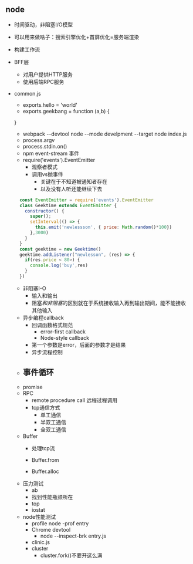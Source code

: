 ## node
   - 时间驱动，非阻塞I/O模型
   - 可以用来做啥子：搜索引擎优化+首屏优化=服务端渲染
   - 构建工作流
   - BFF层
     - 对用户提供HTTP服务
     - 使用后端RPC服务
   - common.js
     - exports.hello = 'world'
     - exports.geekbang = function (a,b) {

     }
     - webpack --devtool node --mode develpment --target node  index.js
     - process.argv
     - process.stdin.on()
     - npm event-stream 事件
     - require('events').EventEmitter
       - 观察者模式
       - 调用vs抛事件
         - 关键在于不知道被通知者存在
         - 以及没有人听还能继续下去
     ```js
       const EventEmitter = require('events').EventEmitter
       class Geektime extends EventEmitter {
         constructor() {
           super();
           setInterval(() => {
             this.emit('newlessson', { price: Math.random()*100})
           },3000)
         }
       }
       const geektime = new Geektime()
       geektime.addListener("newlesson", (res) => {
         if(res.price < 80>) {
           console.log('buy',res)
         }
       })
     ```

     - 非阻塞I-O
       - 输入和输出
       - 阻塞*和非阻塞*的区别就在于系统接收输入再到输出期间，能不能接收其他输入
     - 异步编程callback
       - 回调函数格式规范
         - error-first callback
         - Node-style callback
       - 第一个参数是error，后面的参数才是结果
       - 异步流程控制
     - 事件循环
       - 
     - promise
     - RPC
       - remote procedure call 远程过程调用
       - tcp通信方式
         - 单工通信
         - 半双工通信
         - 全双工通信
     - Buffer 
       - 处理tcp流
       - Buffer.from

       - Buffer.alloc
     - 压力测试
       - ab
       - 找到性能瓶颈所在
       - top
       - iostat
     - node性能测试
       - profile node -prof entry
       - Chrome devtool 
         - node --inspect-brk entry.js
       - clinic.js
       - cluster 
         - cluster.fork()不要开这么满
